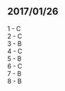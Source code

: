 ## 2017/01/26

1 - C <br>
2 - C <br>
3 - B <br>
4 - C <br>
5 - B <br>
6 - C <br>
7 - B <br>
8 - B <br>
